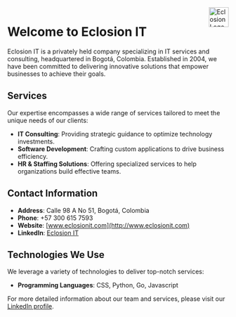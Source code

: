 <img src="https://www.eclosionit.com/web/image/22768-f0ad8d7e/2024%20LOGO-ECLOSION-HORIZONTAL-FONDO-TRANSPARENTE.png" alt="Eclosion Logo" title="Trii" align="right" height="45">

# Welcome to Eclosion IT

Eclosion IT is a privately held company specializing in IT services and consulting, headquartered in Bogotá, Colombia. Established in 2004, we have been committed to delivering innovative solutions that empower businesses to achieve their goals.

## Services

Our expertise encompasses a wide range of services tailored to meet the unique needs of our clients:

- **IT Consulting**: Providing strategic guidance to optimize technology investments.
- **Software Development**: Crafting custom applications to drive business efficiency.
- **HR & Staffing Solutions**: Offering specialized services to help organizations build effective teams.

## Contact Information

- **Address**: Calle 98 A No 51, Bogotá, Colombia
- **Phone**: +57 300 615 7593
- **Website**: [www.eclosionit.com](http://www.eclosionit.com)
- **LinkedIn**: [Eclosion IT](https://www.linkedin.com/company/eclosionit)

## Technologies We Use

We leverage a variety of technologies to deliver top-notch services:

- **Programming Languages**: CSS, Python, Go, Javascript

For more detailed information about our team and services, please visit our [LinkedIn profile](https://www.linkedin.com/company/eclosionit).
